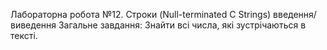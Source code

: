 Лабораторна робота №12. Строки (Null-terminated C Strings)
введення/виведення
Загальне завдання: Знайти всі числа, які зустрічаються в тексті.
